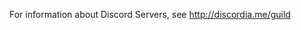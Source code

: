 <!-- TITLE: Server -->
<!-- SUBTITLE: A quick summary of Server -->

For information about Discord Servers, see http://discordia.me/guild